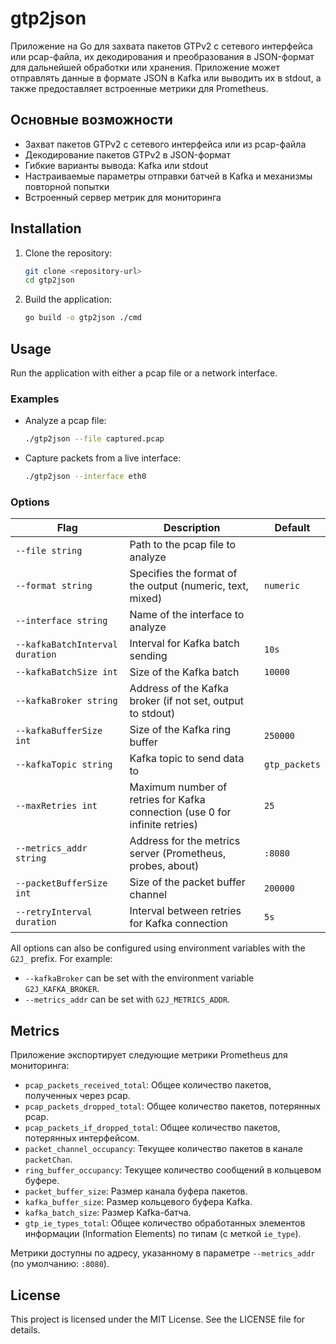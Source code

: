 # gtp2json

Приложение на Go для захвата пакетов GTPv2 с сетевого интерфейса или pcap-файла, их декодирования и преобразования в JSON-формат для дальнейшей обработки или хранения. Приложение может отправлять данные в формате JSON в Kafka или выводить их в stdout, а также предоставляет встроенные метрики для Prometheus.

## Основные возможности
- Захват пакетов GTPv2 с сетевого интерфейса или из pcap-файла
- Декодирование пакетов GTPv2 в JSON-формат
- Гибкие варианты вывода: Kafka или stdout
- Настраиваемые параметры отправки батчей в Kafka и механизмы повторной попытки
- Встроенный сервер метрик для мониторинга


## Installation
1. Clone the repository:
   ```bash
   git clone <repository-url>
   cd gtp2json
   ```
2. Build the application:
   ```bash
   go build -o gtp2json ./cmd
   ```

## Usage
Run the application with either a pcap file or a network interface.

### Examples
- Analyze a pcap file:
  ```bash
  ./gtp2json --file captured.pcap
  ```
- Capture packets from a live interface:
  ```bash
  ./gtp2json --interface eth0
  ```

### Options
| Flag                          | Description                                                                          | Default            |
|-------------------------------|--------------------------------------------------------------------------------------|--------------------|
| `--file string`               | Path to the pcap file to analyze                                                    |                    |
| `--format string`             | Specifies the format of the output (numeric, text, mixed)                           | `numeric`          |
| `--interface string`          | Name of the interface to analyze                                                    |                    |
| `--kafkaBatchInterval duration` | Interval for Kafka batch sending                                                    | `10s`              |
| `--kafkaBatchSize int`        | Size of the Kafka batch                                                             | `10000`            |
| `--kafkaBroker string`        | Address of the Kafka broker (if not set, output to stdout)                          |                    |
| `--kafkaBufferSize int`       | Size of the Kafka ring buffer                                                       | `250000`           |
| `--kafkaTopic string`         | Kafka topic to send data to                                                         | `gtp_packets`      |
| `--maxRetries int`            | Maximum number of retries for Kafka connection (use 0 for infinite retries)         | `25`               |
| `--metrics_addr string`       | Address for the metrics server (Prometheus, probes, about)                          | `:8080`            |
| `--packetBufferSize int`      | Size of the packet buffer channel                                                   | `200000`           |
| `--retryInterval duration`    | Interval between retries for Kafka connection                                       | `5s`               |

All options can also be configured using environment variables with the `G2J_` prefix. For example:
- `--kafkaBroker` can be set with the environment variable `G2J_KAFKA_BROKER`.
- `--metrics_addr` can be set with `G2J_METRICS_ADDR`.

## Metrics
Приложение экспортирует следующие метрики Prometheus для мониторинга:

- `pcap_packets_received_total`: Общее количество пакетов, полученных через pcap.
- `pcap_packets_dropped_total`: Общее количество пакетов, потерянных pcap.
- `pcap_packets_if_dropped_total`: Общее количество пакетов, потерянных интерфейсом.
- `packet_channel_occupancy`: Текущее количество пакетов в канале `packetChan`.
- `ring_buffer_occupancy`: Текущее количество сообщений в кольцевом буфере.
- `packet_buffer_size`: Размер канала буфера пакетов.
- `kafka_buffer_size`: Размер кольцевого буфера Kafka.
- `kafka_batch_size`: Размер Kafka-батча.
- `gtp_ie_types_total`: Общее количество обработанных элементов информации (Information Elements) по типам (с меткой `ie_type`).

Метрики доступны по адресу, указанному в параметре `--metrics_addr` (по умолчанию: `:8080`).

## License
This project is licensed under the MIT License. See the LICENSE file for details.
